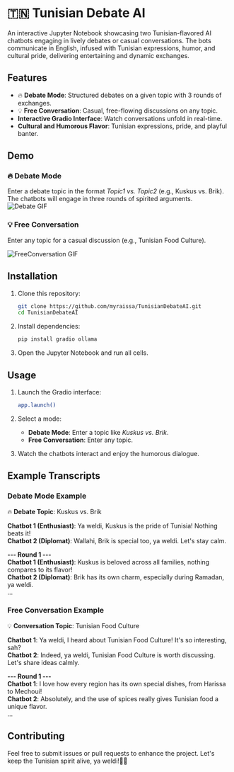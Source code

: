 # 🇹🇳 Tunisian Debate AI

An interactive Jupyter Notebook showcasing two Tunisian-flavored AI chatbots engaging in lively debates or casual conversations. The bots communicate in English, infused with Tunisian expressions, humor, and cultural pride, delivering entertaining and dynamic exchanges.

## Features

- 🔥 **Debate Mode**: Structured debates on a given topic with 3 rounds of exchanges.
- 💡 **Free Conversation**: Casual, free-flowing discussions on any topic.
- **Interactive Gradio Interface**: Watch conversations unfold in real-time.
- **Cultural and Humorous Flavor**: Tunisian expressions, pride, and playful banter.

## Demo

### 🔥 Debate Mode
Enter a debate topic in the format *Topic1 vs. Topic2* (e.g., Kuskus vs. Brik). The chatbots will engage in three rounds of spirited arguments.
![Debate GIF](debate.gif)

### 💡 Free Conversation
Enter any topic for a casual discussion (e.g., Tunisian Food Culture).

![FreeConversation GIF](free%20conv.gif)


## Installation

1. Clone this repository:
   ```bash
   git clone https://github.com/myraissa/TunisianDebateAI.git
   cd TunisianDebateAI
   ```

2. Install dependencies:
   ```bash
   pip install gradio ollama
   ```

3. Open the Jupyter Notebook and run all cells.

## Usage

1. Launch the Gradio interface:
   ```bash
   app.launch()
   ```

2. Select a mode:
   - **Debate Mode**: Enter a topic like *Kuskus vs. Brik*.
   - **Free Conversation**: Enter any topic.

3. Watch the chatbots interact and enjoy the humorous dialogue.

## Example Transcripts

### Debate Mode Example
🔥 **Debate Topic**: Kuskus vs. Brik

**Chatbot 1 (Enthusiast)**: Ya weldi, Kuskus is the pride of Tunisia! Nothing beats it!  
**Chatbot 2 (Diplomat)**: Wallahi, Brik is special too, ya weldi. Let's stay calm.

**--- Round 1 ---**  
**Chatbot 1 (Enthusiast)**: Kuskus is beloved across all families, nothing compares to its flavor!  
**Chatbot 2 (Diplomat)**: Brik has its own charm, especially during Ramadan, ya weldi.  
...

### Free Conversation Example
💡 **Conversation Topic**: Tunisian Food Culture

**Chatbot 1**: Ya weldi, I heard about Tunisian Food Culture! It's so interesting, sah?  
**Chatbot 2**: Indeed, ya weldi, Tunisian Food Culture is worth discussing. Let's share ideas calmly.

**--- Round 1 ---**  
**Chatbot 1**: I love how every region has its own special dishes, from Harissa to Mechoui!  
**Chatbot 2**: Absolutely, and the use of spices really gives Tunisian food a unique flavor.  
...

## Contributing

Feel free to submit issues or pull requests to enhance the project. Let's keep the Tunisian spirit alive, ya weldi!🤪😄
